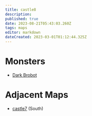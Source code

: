 ```yaml
---
title: castle8
description: 
published: true
date: 2023-08-21T05:43:03.260Z
tags: maps
editor: markdown
dateCreated: 2023-03-01T01:12:44.325Z
---
```


# Monsters
 * [Dark Brobot](/monsters/dark-brobot)

# Adjacent Maps
 * [castle7](/maps/castle7) (South)

